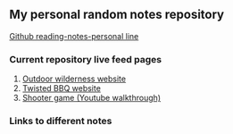## My personal random notes repository
[Github reading-notes-personal line](https://jinman36.github.io/reading-notes-personal/)

### Current repository live feed pages
1. [Outdoor wilderness website](https://jinman36.github.io/)
1. [Twisted BBQ website](https://jinman36.github.io/Recipe-page/)
1. [Shooter game (Youtube walkthrough)](jinman36.github.io/shooter-game/)

### Links to different notes
